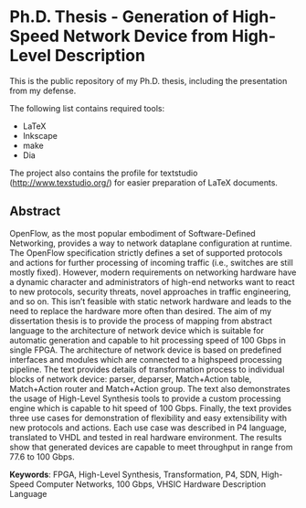 # Ph.D. Thesis - Generation of High-Speed Network Device from High-Level Description
This is the public repository of my Ph.D. thesis, including the presentation from my defense. 

The following list contains required tools:
* LaTeX
* Inkscape
* make
* Dia

The project also contains the profile for textstudio (http://www.texstudio.org/) for easier preparation of LaTeX documents.

## Abstract
OpenFlow, as the most popular embodiment of Software-Defined Networking, provides a
way to network dataplane configuration at runtime. The OpenFlow specification strictly
defines a set of supported protocols and actions for further processing of incoming traffic
(i.e., switches are still mostly fixed). However, modern requirements on networking hardware
have a dynamic character and administrators of high-end networks want to react to
new protocols, security threats, novel approaches in traffic engineering, and so on. This
isn’t feasible with static network hardware and leads to the need to replace the hardware
more often than desired.
The aim of my dissertation thesis is to provide the process of mapping from abstract
language to the architecture of network device which is suitable for automatic generation
and capable to hit processing speed of 100 Gbps in single FPGA. The architecture of
network device is based on predefined interfaces and modules which are connected to a highspeed
processing pipeline. The text provides details of transformation process to individual
blocks of network device: parser, deparser, Match+Action table, Match+Action router and
Match+Action group. The text also demonstrates the usage of High-Level Synthesis tools
to provide a custom processing engine which is capable to hit speed of 100 Gbps. Finally,
the text provides three use cases for demonstration of flexibility and easy extensibility
with new protocols and actions. Each use case was described in P4 language, translated to
VHDL and tested in real hardware environment. The results show that generated devices
are capable to meet throughput in range from 77.6 to 100 Gbps.

**Keywords**: FPGA, High-Level Synthesis, Transformation, P4, SDN, High-Speed Computer Networks, 100 Gbps, VHSIC Hardware Description Language
